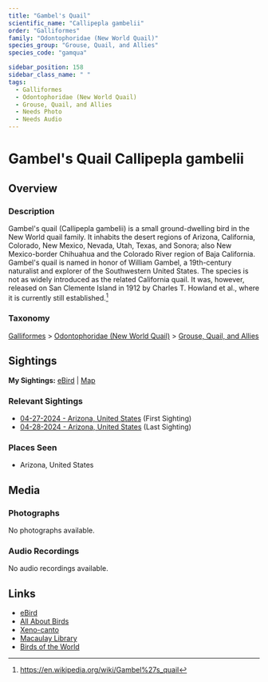 ```yaml
---
title: "Gambel's Quail"
scientific_name: "Callipepla gambelii"
order: "Galliformes"
family: "Odontophoridae (New World Quail)"
species_group: "Grouse, Quail, and Allies"
species_code: "gamqua"

sidebar_position: 158
sidebar_class_name: " "
tags: 
  - Galliformes
  - Odontophoridae (New World Quail)
  - Grouse, Quail, and Allies
  - Needs Photo
  - Needs Audio
---
```


# Gambel's Quail <span className='sci_name'>Callipepla gambelii</span>

## Overview

### Description
Gambel's quail (Callipepla gambelii) is a small ground-dwelling bird in the New World quail family. It inhabits the desert regions of Arizona, California, Colorado, New Mexico, Nevada, Utah, Texas, and Sonora; also New Mexico-border Chihuahua and the Colorado River region of Baja California. Gambel's quail is named in honor of William Gambel, a 19th-century naturalist and explorer of the Southwestern United States.
The species is not as widely introduced as the related California quail. It was, however, released on San Clemente Island in 1912 by Charles T. Howland et al., where it is currently still established.[^1]

[^1]: https://en.wikipedia.org/wiki/Gambel%27s_quail

### Taxonomy
[Galliformes](/tags/galliformes) > [Odontophoridae (New World Quail)](/tags/odontophoridae-new-world-quail) > [Grouse, Quail, and Allies](/tags/grouse-quail-and-allies)


## Sightings

**My Sightings:** [eBird](https://ebird.org/lifelist?r=world&time=life&spp=gamqua) | [Map](/map?species_code=gamqua)

### Relevant Sightings

* [04-27-2024 - Arizona, United States](https://ebird.org/checklist/S170629025) (First Sighting)
* [04-28-2024 - Arizona, United States](https://ebird.org/checklist/S170857525) (Last Sighting)

### Places Seen

* Arizona, United States



## Media
### Photographs
No photographs available.

### Audio Recordings
No audio recordings available.

## Links
* [eBird](https://ebird.org/species/gamqua) 
* [All About Birds](https://www.allaboutbirds.org/guide/gamqua) 
* [Xeno-canto](https://www.xeno-canto.org/species/callipepla-gambelii) 
* [Macaulay Library](https://search.macaulaylibrary.org/catalog?taxonCode=gamqua&sort=rating_rank_desc)
* [Birds of the World](https://birdsoftheworld.org/bow/species/gamqua)
